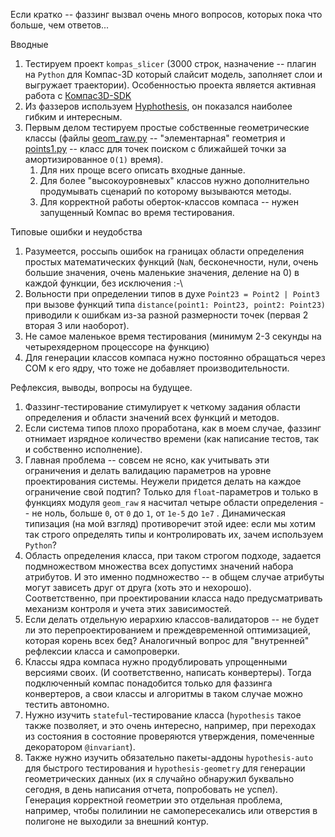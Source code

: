 Если кратко -- фаззинг вызвал очень много вопросов, которых пока что больше, чем ответов...

Вводные
1. Тестируем проект `kompas_slicer` (3000 строк, назначение -- плагин на `Python` для Компас-3D который слайсит модель, заполняет слои и выгружает траектории). Особенностью проекта является активная работа с [Компас3D-SDK](https://help.ascon.ru/KOMPAS_SDK/22/ru-RU/index.html) 
2. Из фаззеров используем [Hyphothesis](https://hypothesis.readthedocs.io/en/latest/), он показался наиболее гибким и интересным.
3.  Первым делом тестируем простые собственные геометрические классы (файлы [geom_raw.py](geom_raw.py) -- "элементарная" геометрия и [points1.py](points1.py) -- класс для точек поиском с ближайшей точки за амортизированное `О(1)` время). 
	1. Для них проще всего описать входные данные.
	2. Для более "высокоуровневых" классов нужно дополнительно продумывать сценарий по которому вызываются методы.
	3. Для корректной работы оберток-классов компаса -- нужен запущенный Компас во время тестирования. 

Типовые ошибки и неудобства
1. Разумеется, россыпь ошибок на границах области определения простых математических функций (`NaN`, бесконечности, нули, очень большие значения, очень маленькие значения, деление на 0) в каждой функции, без исключения :-\
2. Вольности при определении типов в духе `Point23 = Point2 | Point3` при вызове функций типа `distance(point1: Point23, point2: Point23)` приводили к ошибкам из-за разной размерности точек (первая 2 вторая 3 или наоборот).
3. Не самое маленькое время тестирования (минимум 2-3 секунды на четырехядерном процессоре на функцию)
4. Для генерации классов компаса нужно постоянно обращаться через COM к его ядру, что тоже не добавляет производительности.

Рефлексия, выводы, вопросы на будущее. 
1. Фаззинг-тестирование стимулирует к четкому задания области определения и области значений всех функций и методов.
2. Если система типов плохо проработана, как в моем случае, фаззинг отнимает изрядное количество времени (как написание тестов, так и собственно исполнение).
3. Главная проблема -- совсем не ясно, как учитывать эти ограничения и делать валидацию параметров на уровне проектирования системы. Неужели придется делать на каждое ограничение свой подтип? Только для `float`-параметров и только в  функциях модуля `geom_raw` я насчитал четыре области определения -- не ноль, больше `0`, от `0` до `1`, от `1e-5` до `1e7` .  Динамическая типизация (на мой взгляд) противоречит этой идее: если мы хотим так строго определять типы и контролировать их, зачем используем `Python`?
4. Область определения класса, при таком строгом подходе, задается подмножеством множества всех допустимх значений набора атрибутов. И это именно подмножество -- в общем случае атрибуты могут зависеть друг от друга (хоть это и нехорошо). Соответственно, при проектировании класса надо предусматривать механизм контроля и учета этих зависимостей.
5. Если  делать отдельную иерархию классов-валидаторов -- не будет ли это перепроектированием и преждевременной оптимизацией, которая корень всех бед? Аналогичный вопрос для "внутренней" рефлексии класса и самопроверки.
6. Классы ядра компаса нужно продублировать упрощенными версиями своих. (И соответственно, написать конвертеры). Тогда подключенный компас понадобится только для фаззинга конвертеров, а свои классы и алгоритмы в таком случае можно тестить автономно.
7. Нужно изучить `stateful`-тестирование класса (`hypothesis` такое также позволяет, и это очень интересно, например, при переходах из состояния в состояние проверяются утверждения, помеченные декоратором `@invariant`).
8. Также нужно изучить обязательно пакеты-аддоны `hypothesis-auto` для быстрого тестирования и `hypothesis-geometry` для генерации геометрических данных (их я случайно обнаружил буквально сегодня, в день написания отчета, попробовать не успел). Генерация корректной геометрии это отдельная проблема, например, чтобы полилинии не самопересекались или отверстия в полигоне не выходили за внешний контур.

